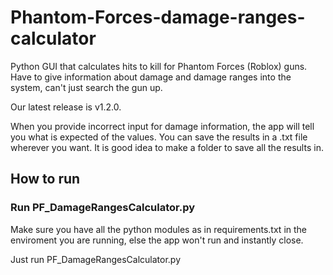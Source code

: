 # Phantom-Forces-damage-ranges-calculator
Python GUI that calculates hits to kill for Phantom Forces (Roblox) guns. Have to give information about damage and damage ranges into the system, can't just search the gun up.  

Our latest release is v1.2.0. 

When you provide incorrect input for damage information, the app will tell you what is expected of the values.
You can save the results in a .txt file wherever you want. It is good idea to make a folder to save all the results in.

## How to run
### Run PF_DamageRangesCalculator.py

Make sure you have all the python modules as in requirements.txt in the enviroment you are running, else the app won't run and instantly close.

Just run PF_DamageRangesCalculator.py
